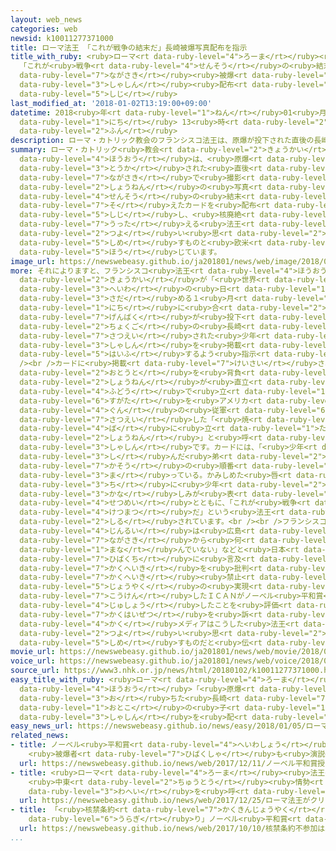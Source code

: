 ```yaml
---
layout: web_news
categories: web
newsid: k10011277371000
title: ローマ法王 「これが戦争の結末だ」長崎被爆写真配布を指示
title_with_ruby: <ruby>ローマ<rt data-ruby-level="4">ろーま</rt></ruby><ruby>法王<rt data-ruby-level="4">ほうおう</rt></ruby>
  「これが<ruby>戦争<rt data-ruby-level="4">せんそう</rt></ruby>の<ruby>結末<rt data-ruby-level="4">けつまつ</rt></ruby>だ」<ruby>長崎<rt
  data-ruby-level="7">ながさき</rt></ruby><ruby>被爆<rt data-ruby-level="7">ひばく</rt></ruby><ruby>写真<rt
  data-ruby-level="3">しゃしん</rt></ruby><ruby>配布<rt data-ruby-level="5">はいふ</rt></ruby>を<ruby>指示<rt
  data-ruby-level="5">しじ</rt></ruby>
last_modified_at: '2018-01-02T13:19:00+09:00'
datetime: 2018<ruby>年<rt data-ruby-level="1">ねん</rt></ruby>01<ruby>月<rt data-ruby-level="1">がつ</rt></ruby>02<ruby>日<rt
  data-ruby-level="1">にち</rt></ruby> 13<ruby>時<rt data-ruby-level="2">じ</rt></ruby>19<ruby>分<rt
  data-ruby-level="2">ふん</rt></ruby>
description: ローマ・カトリック教会のフランシスコ法王は、原爆が投下された直後の長崎で撮影された少年の写真とともに「これが戦争の結末だ」というメッセージを添えたカードを配布するよう指示し、核廃絶を訴える法王の強い思いを示すものと欧米のメディアが報じています。
summary: ローマ・カトリック<ruby>教会<rt data-ruby-level="2">きょうかい</rt></ruby>のフランシスコ<ruby>法王<rt
  data-ruby-level="4">ほうおう</rt></ruby>は、<ruby>原爆<rt data-ruby-level="7">げんばく</rt></ruby>が<ruby>投下<rt
  data-ruby-level="3">とうか</rt></ruby>された<ruby>直後<rt data-ruby-level="2">ちょくご</rt></ruby>の<ruby>長崎<rt
  data-ruby-level="7">ながさき</rt></ruby>で<ruby>撮影<rt data-ruby-level="7">さつえい</rt></ruby>された<ruby>少年<rt
  data-ruby-level="2">しょうねん</rt></ruby>の<ruby>写真<rt data-ruby-level="3">しゃしん</rt></ruby>とともに「これが<ruby>戦争<rt
  data-ruby-level="4">せんそう</rt></ruby>の<ruby>結末<rt data-ruby-level="4">けつまつ</rt></ruby>だ」というメッセージを<ruby>添<rt
  data-ruby-level="7">そ</rt></ruby>えたカードを<ruby>配布<rt data-ruby-level="5">はいふ</rt></ruby>するよう<ruby>指示<rt
  data-ruby-level="5">しじ</rt></ruby>し、<ruby>核廃絶<rt data-ruby-level="7">かくはいぜつ</rt></ruby>を<ruby>訴<rt
  data-ruby-level="7">うった</rt></ruby>える<ruby>法王<rt data-ruby-level="4">ほうおう</rt></ruby>の<ruby>強<rt
  data-ruby-level="2">つよ</rt></ruby>い<ruby>思<rt data-ruby-level="2">おも</rt></ruby>いを<ruby>示<rt
  data-ruby-level="5">しめ</rt></ruby>すものと<ruby>欧米<rt data-ruby-level="7">おうべい</rt></ruby>のメディアが<ruby>報<rt
  data-ruby-level="5">ほう</rt></ruby>じています。
image_url: https://newswebeasy.github.io/ja201801/news/web/image/2018/01/02/K10011277371_1801021318_1801021319_01_02.jpg
more: それによりますと、フランシスコ<ruby>法王<rt data-ruby-level="4">ほうおう</rt></ruby>は、ローマ・カトリック<ruby>教会<rt
  data-ruby-level="2">きょうかい</rt></ruby>が「<ruby>世界<rt data-ruby-level="3">せかい</rt></ruby><ruby>平和<rt
  data-ruby-level="3">へいわ</rt></ruby>の<ruby>日<rt data-ruby-level="1">ひ</rt></ruby>」と<ruby>定<rt
  data-ruby-level="3">さだ</rt></ruby>める１<ruby>月<rt data-ruby-level="1">がつ</rt></ruby>１<ruby>日<rt
  data-ruby-level="1">にち</rt></ruby>に<ruby>合<rt data-ruby-level="2">あ</rt></ruby>わせて、<ruby>原爆<rt
  data-ruby-level="7">げんばく</rt></ruby>が<ruby>投下<rt data-ruby-level="3">とうか</rt></ruby>された<ruby>直後<rt
  data-ruby-level="2">ちょくご</rt></ruby>の<ruby>長崎<rt data-ruby-level="7">ながさき</rt></ruby>で<ruby>撮影<rt
  data-ruby-level="7">さつえい</rt></ruby>された<ruby>少年<rt data-ruby-level="2">しょうねん</rt></ruby>の<ruby>写真<rt
  data-ruby-level="3">しゃしん</rt></ruby>を<ruby>掲載<rt data-ruby-level="7">けいさい</rt></ruby>したカードを<ruby>配布<rt
  data-ruby-level="5">はいふ</rt></ruby>するよう<ruby>指示<rt data-ruby-level="5">しじ</rt></ruby>したということです。<br
  /><br />カードに<ruby>掲載<rt data-ruby-level="7">けいさい</rt></ruby>されたのは、<ruby>死<rt data-ruby-level="3">し</rt></ruby>んだ<ruby>弟<rt
  data-ruby-level="2">おとうと</rt></ruby>を<ruby>背負<rt data-ruby-level="6">せお</rt></ruby>った<ruby>少年<rt
  data-ruby-level="2">しょうねん</rt></ruby>が<ruby>直立<rt data-ruby-level="2">ちょくりつ</rt></ruby><ruby>不動<rt
  data-ruby-level="4">ふどう</rt></ruby>で<ruby>立<rt data-ruby-level="1">た</rt></ruby>つ<ruby>姿<rt
  data-ruby-level="6">すがた</rt></ruby>を<ruby>アメリカ<rt data-ruby-level="4">あめりか</rt></ruby><ruby>軍<rt
  data-ruby-level="4">ぐん</rt></ruby>の<ruby>従軍<rt data-ruby-level="6">じゅうぐん</rt></ruby>カメラマンが<ruby>撮影<rt
  data-ruby-level="7">さつえい</rt></ruby>した「<ruby>焼<rt data-ruby-level="4">や</rt></ruby>き<ruby>場<rt
  data-ruby-level="4">ば</rt></ruby>に<ruby>立<rt data-ruby-level="1">た</rt></ruby>つ<ruby>少年<rt
  data-ruby-level="2">しょうねん</rt></ruby>」と<ruby>呼<rt data-ruby-level="6">よ</rt></ruby>ばれる<ruby>写真<rt
  data-ruby-level="3">しゃしん</rt></ruby>です。カードには、「<ruby>少年<rt data-ruby-level="2">しょうねん</rt></ruby>は、<ruby>死<rt
  data-ruby-level="3">し</rt></ruby>んだ<ruby>弟<rt data-ruby-level="2">おとうと</rt></ruby>の<ruby>火葬<rt
  data-ruby-level="7">かそう</rt></ruby>の<ruby>順番<rt data-ruby-level="4">じゅんばん</rt></ruby>を<ruby>待<rt
  data-ruby-level="3">ま</rt></ruby>っている。かみしめた<ruby>唇<rt data-ruby-level="7">くちびる</rt></ruby>とにじんだ<ruby>血<rt
  data-ruby-level="3">ち</rt></ruby>に<ruby>少年<rt data-ruby-level="2">しょうねん</rt></ruby>の<ruby>悲<rt
  data-ruby-level="3">かな</rt></ruby>しみが<ruby>表<rt data-ruby-level="3">あらわ</rt></ruby>れている」という<ruby>説明<rt
  data-ruby-level="4">せつめい</rt></ruby>とともに、「これが<ruby>戦争<rt data-ruby-level="4">せんそう</rt></ruby>の<ruby>結末<rt
  data-ruby-level="4">けつまつ</rt></ruby>だ」という<ruby>法王<rt data-ruby-level="4">ほうおう</rt></ruby>のメッセージがサインとともに<ruby>記<rt
  data-ruby-level="2">しる</rt></ruby>されています。<br /><br />フランシスコ<ruby>法王<rt data-ruby-level="4">ほうおう</rt></ruby>は、これまでにも「<ruby>人類<rt
  data-ruby-level="4">じんるい</rt></ruby>は<ruby>広島<rt data-ruby-level="3">ひろしま</rt></ruby>や<ruby>長崎<rt
  data-ruby-level="7">ながさき</rt></ruby>から<ruby>何<rt data-ruby-level="2">なに</rt></ruby>も<ruby>学<rt
  data-ruby-level="1">まな</rt></ruby>んでいない」などと<ruby>日本<rt data-ruby-level="1">にっぽん</rt></ruby>の<ruby>被爆地<rt
  data-ruby-level="7">ひばくち</rt></ruby>に<ruby>言及<rt data-ruby-level="7">げんきゅう</rt></ruby>して<ruby>核兵器<rt
  data-ruby-level="7">かくへいき</rt></ruby>を<ruby>批判<rt data-ruby-level="6">ひはん</rt></ruby>してきたほか、<ruby>核兵器<rt
  data-ruby-level="7">かくへいき</rt></ruby><ruby>禁止<rt data-ruby-level="5">きんし</rt></ruby><ruby>条約<rt
  data-ruby-level="5">じょうやく</rt></ruby>の<ruby>実現<rt data-ruby-level="5">じつげん</rt></ruby>に<ruby>貢献<rt
  data-ruby-level="7">こうけん</rt></ruby>したＩＣＡＮがノーベル<ruby>平和賞<rt data-ruby-level="4">へいわしょう</rt></ruby>を<ruby>受賞<rt
  data-ruby-level="4">じゅしょう</rt></ruby>したことを<ruby>評価<rt data-ruby-level="5">ひょうか</rt></ruby>して<ruby>核廃絶<rt
  data-ruby-level="7">かくはいぜつ</rt></ruby>を<ruby>訴<rt data-ruby-level="7">うった</rt></ruby>えています。このカードについて<ruby>各<rt
  data-ruby-level="4">かく</rt></ruby>メディアはこうした<ruby>法王<rt data-ruby-level="4">ほうおう</rt></ruby>の<ruby>強<rt
  data-ruby-level="2">つよ</rt></ruby>い<ruby>思<rt data-ruby-level="2">おも</rt></ruby>いを<ruby>示<rt
  data-ruby-level="5">しめ</rt></ruby>すものだと<ruby>伝<rt data-ruby-level="4">つた</rt></ruby>えています。
movie_url: https://newswebeasy.github.io/ja201801/news/web/movie/2018/01/02/k10011277371_201801021407_201801021408.mp4
voice_url: https://newswebeasy.github.io/ja201801/news/web/voice/2018/01/02/k10011277371_201801021407_201801021408.mp3
source_url: https://www3.nhk.or.jp/news/html/20180102/k10011277371000.html
easy_title_with_ruby: <ruby>ローマ<rt data-ruby-level="4">ろーま</rt></ruby><ruby>法王<rt
  data-ruby-level="4">ほうおう</rt></ruby>「<ruby>原爆<rt data-ruby-level="7">げんばく</rt></ruby>が<ruby>落<rt
  data-ruby-level="3">お</rt></ruby>ちた<ruby>長崎<rt data-ruby-level="7">ながさき</rt></ruby>の<ruby>男<rt
  data-ruby-level="1">おとこ</rt></ruby>の<ruby>子<rt data-ruby-level="1">こ</rt></ruby>の<ruby>写真<rt
  data-ruby-level="3">しゃしん</rt></ruby>を<ruby>配<rt data-ruby-level="3">くば</rt></ruby>って」
easy_news_url: https://newswebeasy.github.io/news/easy/2018/01/05/ローマ法王原爆が落ちた長崎の男の子の写真を配って
related_news:
- title: ノーベル<ruby>平和賞<rt data-ruby-level="4">へいわしょう</rt></ruby><ruby>授賞式<rt data-ruby-level="5">じゅしょうしき</rt></ruby>
    <ruby>被爆者<rt data-ruby-level="7">ひばくしゃ</rt></ruby>も<ruby>演説<rt data-ruby-level="5">えんぜつ</rt></ruby>
  url: https://newswebeasy.github.io/news/web/2017/12/11/ノーベル平和賞授賞式-被爆者も演説
- title: <ruby>ローマ<rt data-ruby-level="4">ろーま</rt></ruby><ruby>法王<rt data-ruby-level="4">ほうおう</rt></ruby>がクリスマスメッセージ
    <ruby>中東<rt data-ruby-level="2">ちゅうとう</rt></ruby><ruby>情勢<rt data-ruby-level="5">じょうせい</rt></ruby>の<ruby>和平<rt
    data-ruby-level="3">わへい</rt></ruby>を<ruby>呼<rt data-ruby-level="6">よ</rt></ruby>びかけ
  url: https://newswebeasy.github.io/news/web/2017/12/25/ローマ法王がクリスマスメッセージ-中東情勢の和平を呼びかけ
- title: 「<ruby>核禁条約<rt data-ruby-level="7">かくきんじょうやく</rt></ruby><ruby>不参加<rt data-ruby-level="4">ふさんか</rt></ruby>は<ruby>裏切<rt
    data-ruby-level="6">うらぎ</rt></ruby>り」ノーベル<ruby>平和賞<rt data-ruby-level="4">へいわしょう</rt></ruby>のＩＣＡＮ
  url: https://newswebeasy.github.io/news/web/2017/10/10/核禁条約不参加は裏切りノーベル平和賞のICAN
...
```

